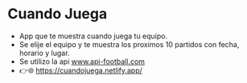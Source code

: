 # Cuando Juega 
- App que te muestra cuando juega tu equipo.
- Se elije el equipo y te muestra los proximos 10 partidos con fecha, horario y lugar.
- Se utilizo la api www.api-football.com 
- 👉🌐 https://cuandojuega.netlify.app/

